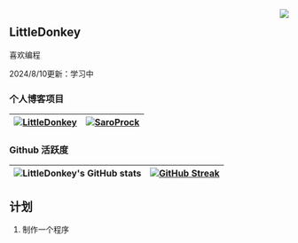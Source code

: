 <img align="right" src="https://count.getloli.com/get/@:EveSunMaple?theme=rule34">

## LittleDonkey

喜欢编程

2024/8/10更新：学习中

### 个人博客项目

| [![LittleDonkey](https://github-readme-stats.vercel.app/api/pin/?username=LittleDonkey-jr&repo=OPTEE_ON_RK3399&theme=material-palenight)](https://github.com/LittleDonkey-jr/OPTEE_ON_RK3399) | [![SaroProck](https://github-readme-stats.vercel.app/api/pin/?username=LittleDonkey-jr&repo=OrangePiZero2-LCD&theme=material-palenight)](https://github.com/LittleDonkey-jr/OrangePiZero2-LCD) |
| --- | --- |

### Github 活跃度

| ![LittleDonkey's GitHub stats](https://github-readme-stats.vercel.app/api?username=LittleDonkey-jr&show_icons=true&theme=material-palenight) | [![GitHub Streak](https://streak-stats.demolab.com/?user=LittleDonkey-jr&theme=material-palenight)](https://git.io/streak-stats) |
| --- | --- |

## 计划

1. 制作一个程序
